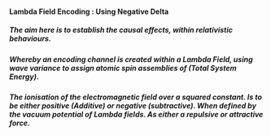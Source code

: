 #### Lambda Field Encoding : Using Negative Delta

##### The aim here is to establish the causal effects, within relativistic behaviours. 
##### Whereby an encoding channel is created within a Lambda Field, using wave variance to assign atomic spin assemblies of (Total System Energy).
##### The ionisation of the electromagnetic field over a squared constant. Is to be either positive (Additive) or negative (subtractive). When defined by the vacuum potential of Lambda fields. As either a repulsive or attractive force.
